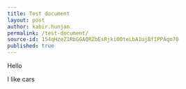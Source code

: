 ```yaml
---
title: Test document
layout: post
author: kabir.hunjan
permalink: /test-document/
source-id: 154qHzeZ1RbGGAQRZbEsRjki0OteLbA1ujBfIPPAqm70
published: true
---
```

Hello 

I like cars


